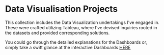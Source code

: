 # Data Visualisation Projects

This collection includes the Data Visualization undertakings I've engaged in. These were crafted utilizing Tableau, where I've devised inquiries rooted in the datasets and provided corresponding solutions.

You could go through the detailed explanations for the Dashboards or, simply take a swift glance at the interactive Dashboards [HERE](https://public.tableau.com/app/profile/vaiebhav.chettri)

